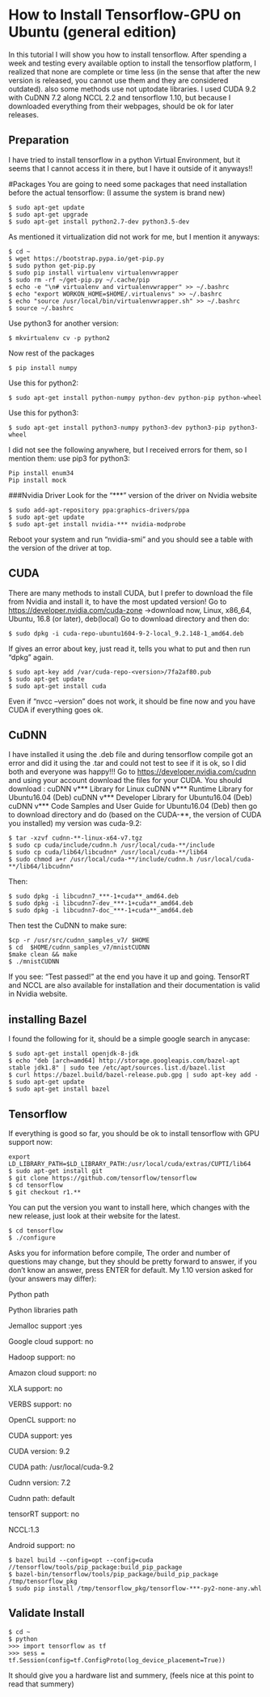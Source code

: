 # How to Install Tensorflow-GPU on Ubuntu (general edition)

In this tutorial I will show you how to install tensorflow.
After spending a week and testing every available option to install the tensorflow platform, I realized that none are complete or time less (in the sense that after the new version is released, you cannot use them and they are considered outdated). also some methods use not uptodate libraries. I used CUDA 9.2 with CuDNN 7.2 along NCCL 2.2 and tensorflow 1.10, but because I downloaded everything from their webpages, should be ok for later releases.

## Preparation
I have tried to install tensorflow in a python Virtual Environment, but it seems that I cannot access it in there, but I have it outside of it anyways!! 

#Packages
You are going to need some packages that need installation before the actual tensorflow: (I assume the system is brand new)
```
$ sudo apt-get update
$ sudo apt-get upgrade
$ sudo apt-get install python2.7-dev python3.5-dev
```
As mentioned it virtualization did not work for me, but I mention it anyways:
```
$ cd ~
$ wget https://bootstrap.pypa.io/get-pip.py
$ sudo python get-pip.py
$ sudo pip install virtualenv virtualenvwrapper
$ sudo rm -rf ~/get-pip.py ~/.cache/pip
$ echo -e "\n# virtualenv and virtualenvwrapper" >> ~/.bashrc
$ echo "export WORKON_HOME=$HOME/.virtualenvs" >> ~/.bashrc
$ echo "source /usr/local/bin/virtualenvwrapper.sh" >> ~/.bashrc
$ source ~/.bashrc
```
Use python3 for another version:
```
$ mkvirtualenv cv -p python2
```
Now rest of the packages
```
$ pip install numpy
```
Use this for python2:
```
$ sudo apt-get install python-numpy python-dev python-pip python-wheel
```
Use this for python3:
```
$ sudo apt-get install python3-numpy python3-dev python3-pip python3-wheel
```
I did not see the following anywhere, but I received errors for them, so I mention them: use pip3 for python3:
```
Pip install enum34
Pip install mock
```
###Nvidia Driver
Look for the “***” version of the driver on Nvidia website
```
$ sudo add-apt-repository ppa:graphics-drivers/ppa
$ sudo apt-get update
$ sudo apt-get install nvidia-*** nvidia-modprobe
```
Reboot your system and run “nvidia-smi” and you should see a table with the version of the driver at top.

## CUDA
There are many methods to install CUDA, but I prefer to download the file from Nvidia and install it, to have the most updated version!
Go to https://developer.nvidia.com/cuda-zone
->download now, Linux, x86_64, Ubuntu, 16.8 (or later), deb(local)
Go to download directory and then do:
```
$ sudo dpkg -i cuda-repo-ubuntu1604-9-2-local_9.2.148-1_amd64.deb
```
If gives an error about key, just read it, tells you what to put and then run “dpkg” again.
```
$ sudo apt-key add /var/cuda-repo-<version>/7fa2af80.pub
$ sudo apt-get update
$ sudo apt-get install cuda
```
Even if “nvcc –version” does not work, it should be fine now and you have CUDA if everything goes ok.

## CuDNN
I have installed it using the .deb file and during tensorflow compile got an error and did it using the .tar and could not test to see if it is ok, so I did both and everyone was happy!!!
Go to https://developer.nvidia.com/cudnn and using your account download the files for your CUDA. You should download :
cuDNN v*** Library for Linux
cuDNN v*** Runtime Library for Ubuntu16.04 (Deb)
cuDNN v*** Developer Library for Ubuntu16.04 (Deb)
cuDNN v*** Code Samples and User Guide for Ubuntu16.04 (Deb)
then go to download directory and do (based on the CUDA-**, the version of CUDA you installed) my version was cuda-9.2:
```
$ tar -xzvf cudnn-**-linux-x64-v7.tgz
$ sudo cp cuda/include/cudnn.h /usr/local/cuda-**/include
$ sudo cp cuda/lib64/libcudnn* /usr/local/cuda-**/lib64
$ sudo chmod a+r /usr/local/cuda-**/include/cudnn.h /usr/local/cuda-**/lib64/libcudnn*
```
Then: 
```
$ sudo dpkg -i libcudnn7_***-1+cuda**_amd64.deb
$ sudo dpkg -i libcudnn7-dev_***-1+cuda**_amd64.deb
$ sudo dpkg -i libcudnn7-doc_***-1+cuda**_amd64.deb
```
Then test the CuDNN to make sure:
```
$cp -r /usr/src/cudnn_samples_v7/ $HOME
$ cd  $HOME/cudnn_samples_v7/mnistCUDNN
$make clean && make
$ ./mnistCUDNN
```
If you see: “Test passed!” at the end you have it up and going.
TensorRT and NCCL are also available for installation and their documentation is valid in Nvidia website.
## installing Bazel
I found the following for it, should be a simple google search in anycase:
```
$ sudo apt-get install openjdk-8-jdk
$ echo "deb [arch=amd64] http://storage.googleapis.com/bazel-apt stable jdk1.8" | sudo tee /etc/apt/sources.list.d/bazel.list
$ curl https://bazel.build/bazel-release.pub.gpg | sudo apt-key add -
$ sudo apt-get update
$ sudo apt-get install bazel
```
## Tensorflow
If everything is good so far, you should be ok to install tensorflow with GPU support now:
```
export LD_LIBRARY_PATH=$LD_LIBRARY_PATH:/usr/local/cuda/extras/CUPTI/lib64
$ sudo apt-get install git
$ git clone https://github.com/tensorflow/tensorflow
$ cd tensorflow
$ git checkout r1.**
```
You can put the version you want to install here, which changes with the new release, just look at their website for the latest. 
```
$ cd tensorflow
$ ./configure
```
Asks you for information before compile, The order and number of questions may change, but they should be pretty forward to answer, if you don’t know an answer, press ENTER for default.
My 1.10 version asked for (your answers may differ):

Python path

Python libraries path

Jemalloc support :yes

Google cloud support: no

Hadoop support: no

Amazon cloud support: no

XLA support: no

VERBS support: no

OpenCL support: no

CUDA support: yes

CUDA version: 9.2

CUDA path: /usr/local/cuda-9.2

Cudnn version: 7.2

Cudnn path: default 

tensorRT support: no

NCCL:1.3

Android support: no

```
$ bazel build --config=opt --config=cuda //tensorflow/tools/pip_package:build_pip_package
$ bazel-bin/tensorflow/tools/pip_package/build_pip_package /tmp/tensorflow_pkg
$ sudo pip install /tmp/tensorflow_pkg/tensorflow-***-py2-none-any.whl
```
## Validate Install
```
$ cd ~
$ python
>>> import tensorflow as tf
>>> sess = tf.Session(config=tf.ConfigProto(log_device_placement=True))
```
It should give you a hardware list and summery, (feels nice at this point to read that summery)

